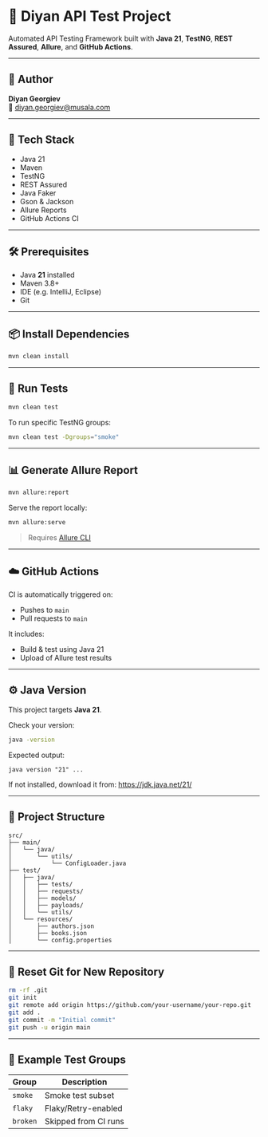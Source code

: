 # 📘 Diyan API Test Project

Automated API Testing Framework built with **Java 21**, **TestNG**, **REST Assured**, **Allure**, and **GitHub Actions**.

---

## 👤 Author

**Diyan Georgiev**  
📧 diyan.georgiev@musala.com

---

## 🚀 Tech Stack

- Java 21
- Maven
- TestNG
- REST Assured
- Java Faker
- Gson & Jackson
- Allure Reports
- GitHub Actions CI

---

## 🛠️ Prerequisites

- Java **21** installed
- Maven 3.8+
- IDE (e.g. IntelliJ, Eclipse)
- Git

---

## 📦 Install Dependencies

```bash
mvn clean install
```

---

## 🧪 Run Tests

```bash
mvn clean test
```

To run specific TestNG groups:

```bash
mvn clean test -Dgroups="smoke"
```

---

## 📊 Generate Allure Report

```bash
mvn allure:report
```

Serve the report locally:

```bash
mvn allure:serve
```

> Requires [Allure CLI](https://docs.qameta.io/allure/#_installing_a_commandline)

---

## ☁️ GitHub Actions

CI is automatically triggered on:

- Pushes to `main`
- Pull requests to `main`

It includes:
- Build & test using Java 21
- Upload of Allure test results

---

## ⚙️ Java Version

This project targets **Java 21**.

Check your version:

```bash
java -version
```

Expected output:

```
java version "21" ...
```

If not installed, download it from: https://jdk.java.net/21/

---

## 📂 Project Structure

```
src/
├── main/
│   └── java/
│       └── utils/
│           └── ConfigLoader.java
├── test/
│   ├── java/
│   │   ├── tests/
│   │   ├── requests/
│   │   ├── models/
│   │   ├── payloads/
│   │   └── utils/
│   └── resources/
│       ├── authors.json
│       ├── books.json
│       └── config.properties
```

---

## 🧼 Reset Git for New Repository

```bash
rm -rf .git
git init
git remote add origin https://github.com/your-username/your-repo.git
git add .
git commit -m "Initial commit"
git push -u origin main
```

---

## 🧪 Example Test Groups

| Group    | Description          |
|----------|----------------------|
| `smoke`  | Smoke test subset    |
| `flaky`  | Flaky/Retry-enabled  |
| `broken` | Skipped from CI runs |
